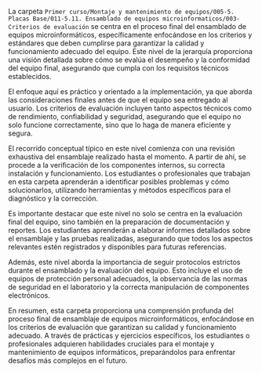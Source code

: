 La carpeta `Primer curso/Montaje y mantenimiento de equipos/005-5. Placas Base/011-5.11. Ensamblado de equipos microinformaticos/003-Criterios de evaluación` se centra en el proceso final del ensamblado de equipos microinformáticos, específicamente enfocándose en los criterios y estándares que deben cumplirse para garantizar la calidad y funcionamiento adecuado del equipo. Este nivel de la jerarquía proporciona una visión detallada sobre cómo se evalúa el desempeño y la conformidad del equipo final, asegurando que cumpla con los requisitos técnicos establecidos.

El enfoque aquí es práctico y orientado a la implementación, ya que aborda las consideraciones finales antes de que el equipo sea entregado al usuario. Los criterios de evaluación incluyen tanto aspectos técnicos como de rendimiento, confiabilidad y seguridad, asegurando que el equipo no solo funcione correctamente, sino que lo haga de manera eficiente y segura.

El recorrido conceptual típico en este nivel comienza con una revisión exhaustiva del ensamblaje realizado hasta el momento. A partir de ahí, se procede a la verificación de los componentes internos, su correcta instalación y funcionamiento. Los estudiantes o profesionales que trabajan en esta carpeta aprenderán a identificar posibles problemas y cómo solucionarlos, utilizando herramientas y métodos específicos para el diagnóstico y la corrección.

Es importante destacar que este nivel no solo se centra en la evaluación final del equipo, sino también en la preparación de documentación y reportes. Los estudiantes aprenderán a elaborar informes detallados sobre el ensamblaje y las pruebas realizadas, asegurando que todos los aspectos relevantes estén registrados y disponibles para futuras referencias.

Además, este nivel aborda la importancia de seguir protocolos estrictos durante el ensamblado y la evaluación del equipo. Esto incluye el uso de equipos de protección personal adecuados, la observancia de las normas de seguridad en el laboratorio y la correcta manipulación de componentes electrónicos.

En resumen, esta carpeta proporciona una comprensión profunda del proceso final de ensamblaje de equipos microinformáticos, enfocándose en los criterios de evaluación que garantizan su calidad y funcionamiento adecuado. A través de prácticas y ejercicios específicos, los estudiantes o profesionales adquieren habilidades cruciales para el montaje y mantenimiento de equipos informáticos, preparándolos para enfrentar desafíos más complejos en el futuro.
